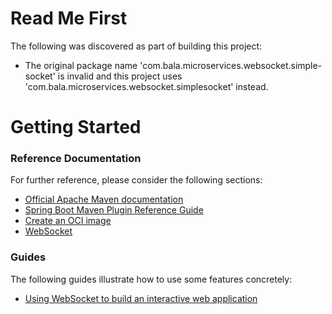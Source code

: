 # Read Me First
The following was discovered as part of building this project:

* The original package name 'com.bala.microservices.websocket.simple-socket' is invalid and this project uses 'com.bala.microservices.websocket.simplesocket' instead.

# Getting Started

### Reference Documentation
For further reference, please consider the following sections:

* [Official Apache Maven documentation](https://maven.apache.org/guides/index.html)
* [Spring Boot Maven Plugin Reference Guide](https://docs.spring.io/spring-boot/docs/3.0.0/maven-plugin/reference/html/)
* [Create an OCI image](https://docs.spring.io/spring-boot/docs/3.0.0/maven-plugin/reference/html/#build-image)
* [WebSocket](https://docs.spring.io/spring-boot/docs/3.0.0/reference/htmlsingle/#messaging.websockets)

### Guides
The following guides illustrate how to use some features concretely:

* [Using WebSocket to build an interactive web application](https://spring.io/guides/gs/messaging-stomp-websocket/)

